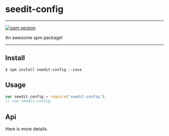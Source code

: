 # seedit-config

---

[![spm version](http://spmjs.io/badge/seedit-config)](http://spmjs.io/package/seedit-config)

An awesome spm package!

---

## Install

```
$ spm install seedit-config --save
```

## Usage

```js
var seedit-config = require('seedit-config');
// use seedit-config
```

## Api

Here is more details.

